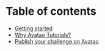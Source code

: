 # Table of contents

* [Getting started](README.md)
* [Why Avatao Tutorials?](use-cases.md)
* [Publish your challenge on Avatao](publish-challenge.md)

